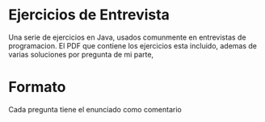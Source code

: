 # Ejercicios de Entrevista
Una serie de ejercicios en Java, usados comunmente en entrevistas de programacion.
El PDF que contiene los ejercicios esta incluido, ademas de varias soluciones por
pregunta de mi parte,

# Formato
Cada pregunta tiene el enunciado como comentario